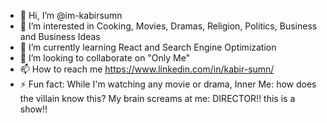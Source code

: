 - 👋 Hi, I’m @im-kabirsumn
- 👀 I’m interested in Cooking, Movies, Dramas, Religion, Politics, Business and Business Ideas 
- 🌱 I’m currently learning React and Search Engine Optimization
- 💞️ I’m looking to collaborate on "Only Me"
- 📫 How to reach me https://www.linkedin.com/in/kabir-sumn/
- ⚡ Fun fact: While I'm watching any movie or drama, Inner Me: how does the villain know this? My brain screams at me: DIRECTOR!! this is a show!!

<!---
im-kabirsumn/im-kabirsumn is a ✨ special ✨ repository because its `README.md` (this file) appears on your GitHub profile.
You can click the Preview link to take a look at your changes.
--->
